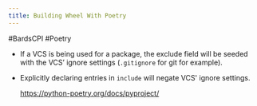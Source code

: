 ```yaml
---
title: Building Wheel With Poetry
---
```


#BardsCPI  #Poetry

- If a VCS is being used for a package, the exclude field will be seeded with the VCS’ ignore settings (`.gitignore` for git for example). 
- Explicitly declaring entries in `include` will negate VCS' ignore settings.
  
  
  https://python-poetry.org/docs/pyproject/